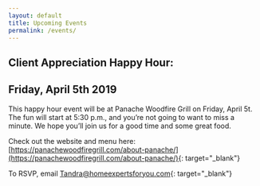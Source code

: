 ```yaml
---
layout: default
title: Upcoming Events
permalink: /events/
---
```


## **Client Appreciation Happy Hour:**

## Friday, April 5th 2019

This happy hour event will be at Panache Woodfire Grill on Friday, April 5t. The fun will start at 5:30 p.m., and you’re not going to want to miss a minute. We hope you’ll join us for a good time and some great food.

Check out the website and menu here: [https://panachewoodfiregrill.com/about-panache/](https://panachewoodfiregrill.com/about-panache/){: target="_blank"}

To RSVP, email&nbsp;[Tandra@homeexpertsforyou.com](mailto:Tandra@homeexpertsforyou.com){: target="_blank"}